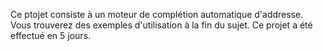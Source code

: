 Ce ptojet consiste à un moteur de complétion automatique d'addresse.
Vous trouverez des exemples d'utilisation à la fin du sujet.
Ce projet a été effectué en 5 jours.
